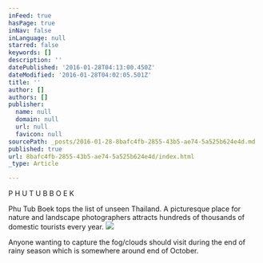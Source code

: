 ```yaml
---
inFeed: true
hasPage: true
inNav: false
inLanguage: null
starred: false
keywords: []
description: ''
datePublished: '2016-01-28T04:13:00.450Z'
dateModified: '2016-01-28T04:02:05.501Z'
title: ''
author: []
authors: []
publisher:
  name: null
  domain: null
  url: null
  favicon: null
sourcePath: _posts/2016-01-28-8bafc4fb-2855-43b5-ae74-5a525b624e4d.md
published: true
url: 8bafc4fb-2855-43b5-ae74-5a525b624e4d/index.html
_type: Article

---
```

P H U    T U B    B O E K

Phu Tub Boek tops the list of unseen Thailand. A picturesque place for nature and landscape photographers attracts hundreds of thousands of domestic tourists every year. ![](https://the-grid-user-content.s3-us-west-2.amazonaws.com/6d138a53-d17e-42d0-aceb-de9a2dceb0ef.jpg)

Anyone wanting to capture the fog/clouds should visit during the end of rainy season which is somewhere around end of October.